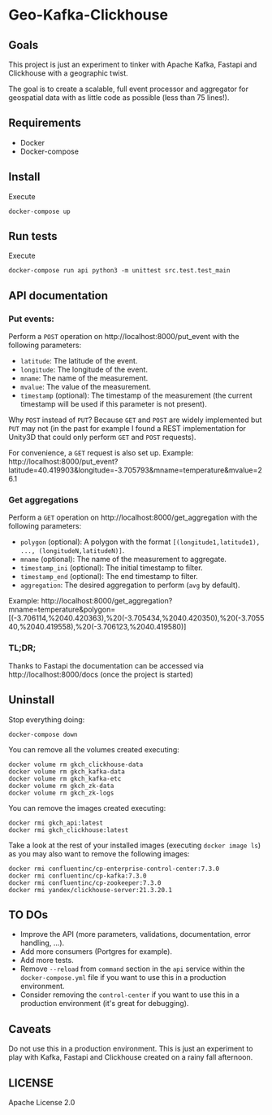 # Geo-Kafka-Clickhouse

## Goals
This project is just an experiment to tinker with Apache Kafka, Fastapi and Clickhouse with a geographic twist.

The goal is to create a scalable, full event processor and aggregator for geospatial data with as little code as possible (less than 75 lines!).

## Requirements
 - Docker
 - Docker-compose

## Install
Execute
```
docker-compose up
```

## Run tests
Execute
```
docker-compose run api python3 -m unittest src.test.test_main
```

## API documentation

### Put events:
Perform a `POST` operation on http://localhost:8000/put_event with the following parameters:
 - `latitude`: The latitude of the event.
 - `longitude`: The longitude of the event.
 - `mname`: The name of the measurement.
 - `mvalue`: The value of the measurement.
 - `timestamp` (optional): The timestamp of the measurement (the current timestamp will be used if this parameter is not present).

Why `POST` instead of `PUT`? Because `GET` and `POST` are widely implemented but `PUT` may not (in the past for example I found a REST implementation for Unity3D that could only perform `GET` and `POST` requests).

For convenience, a `GET` request is also set up. Example: http://localhost:8000/put_event?latitude=40.419903&longitude=-3.705793&mname=temperature&mvalue=26.1

### Get aggregations
Perform a `GET` operation on http://localhost:8000/get_aggregation with the following parameters:
 - `polygon` (optional): A polygon with the format `[(longitude1,latitude1), ..., (longitudeN,latitudeN)]`.
 - `mname` (optional): The name of the measurement to aggregate.
 - `timestamp_ini` (optional): The initial timestamp to filter.
 - `timestamp_end` (optional): The end timestamp to filter.
 - `aggregation`: The desired aggregation to perform (`avg` by default).

Example: http://localhost:8000/get_aggregation?mname=temperature&polygon=[(-3.706114,%2040.420363),%20(-3.705434,%2040.420350),%20(-3.705540,%2040.419558),%20(-3.706123,%2040.419580)]

### TL;DR;
Thanks to Fastapi the documentation can be accessed via http://localhost:8000/docs (once the project is started)

## Uninstall
Stop everything doing:
```
docker-compose down
```

You can remove all the volumes created executing:
```
docker volume rm gkch_clickhouse-data
docker volume rm gkch_kafka-data
docker volume rm gkch_kafka-etc
docker volume rm gkch_zk-data
docker volume rm gkch_zk-logs
```

You can remove the images created executing:
```
docker rmi gkch_api:latest
docker rmi gkch_clickhouse:latest
```

Take a look at the rest of your installed images (executing `docker image ls`) as you may also want to remove the following images:
```
docker rmi confluentinc/cp-enterprise-control-center:7.3.0
docker rmi confluentinc/cp-kafka:7.3.0
docker rmi confluentinc/cp-zookeeper:7.3.0
docker rmi yandex/clickhouse-server:21.3.20.1
```

## TO DOs
 - Improve the API (more parameters, validations, documentation, error handling, ...).
 - Add more consumers (Portgres for example).
 - Add more tests.
 - Remove `--reload` from `command` section in the `api` service within the `docker-compose.yml` file if you want to use this in a production environment.
 - Consider removing the `control-center` if you want to use this in a production environment (it's great for debugging).

## Caveats
Do not use this in a production environment. This is just an experiment to play with Kafka, Fastapi and Clickhouse created on a rainy fall afternoon.

## LICENSE
Apache License 2.0
